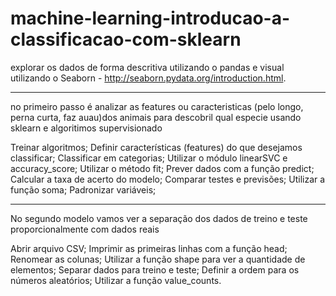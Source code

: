 # machine-learning-introducao-a-classificacao-com-sklearn
explorar os dados de forma descritiva utilizando o pandas e visual utilizando o Seaborn - http://seaborn.pydata.org/introduction.html.

---
no primeiro passo é analizar as features ou caracteristicas (pelo longo, perna curta, faz auau)dos animais para descobril qual especie usando sklearn e algoritimos supervisionado

Treinar algoritmos;
Definir características (features) do que desejamos classificar;
Classificar em categorias;
Utilizar o módulo linearSVC e accuracy_score;
Utilizar o método fit;
Prever dados com a função predict;
Calcular a taxa de acerto do modelo;
Comparar testes e previsões;
Utilizar a função soma;
Padronizar variáveis;

---
No segundo modelo vamos ver a separação dos dados de treino e teste proporcionalmente com dados reais

Abrir arquivo CSV;
Imprimir as primeiras linhas com a função head;
Renomear as colunas;
Utilizar a função shape para ver a quantidade de elementos;
Separar dados para treino e teste;
Definir a ordem para os números aleatórios;
Utilizar a função value_counts.
